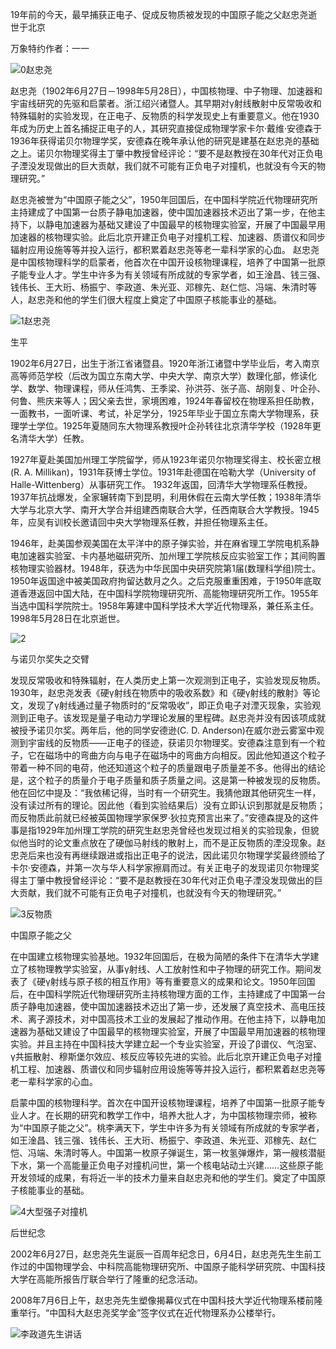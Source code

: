 19年前的今天，最早捕获正电子、促成反物质被发现的中国原子能之父赵忠尧逝世于北京

万象特约作者：一一

![0赵忠尧](0赵忠尧.jpg)

赵忠尧（1902年6月27日－1998年5月28日），中国核物理、中子物理、加速器和宇宙线研究的先驱和启蒙者。浙江绍兴诸暨人。其早期对γ射线散射中反常吸收和特殊辐射的实验发现，在正电子、反物质的科学发现史上有重要意义。他在1930年成为历史上首名捕捉正电子的人，其研究直接促成物理学家卡尔·戴维·安德森于1936年获得诺贝尔物理学奖，安德森在晚年承认他的研究是建基在赵忠尧的基础之上。诺贝尔物理奖得主丁肇中教授曾经评论：“要不是赵教授在30年代对正负电子湮没发现做出的巨大贡献，我们就不可能有正负电子对撞机，也就没有今天的物理研究。”

赵忠尧被誉为“中国原子能之父”，1950年回国后，在中国科学院近代物理研究所主持建成了中国第一台质子静电加速器，使中国加速器技术迈出了第一步，在他主持下，以静电加速器为基础又建设了中国最早的核物理实验室，开展了中国最早用加速器的核物理实验。此后北京开建正负电子对撞机工程、加速器、质谱仪和同步辐射应用设施等等并投入运行，都积累着赵忠尧等老一辈科学家的心血。
赵忠尧是中国核物理科学的启蒙者，他首次在中国开设核物理课程，培养了中国第一批原子能专业人才。学生中许多为有关领域有所成就的专家学者，如王淦昌、钱三强、钱伟长、王大珩、杨振宁、李政道、朱光亚、邓稼先、赵仁恺、冯端、朱清时等人，赵忠尧和他的学生们很大程度上奠定了中国原子核能事业的基础。

![1赵忠尧](1赵忠尧.jpg)

生平

1902年6月27日，出生于浙江省诸暨县。1920年浙江诸暨中学毕业后，考入南京高等师范学校（后改为国立东南大学、中央大学、南京大学）数理化部，修读化学、数学、物理课程，师从任鸿隽、王季梁、孙洪芬、张子高、胡刚复、叶企孙、何鲁、熊庆来等人；因父亲去世，家境困难，1924年春留校在物理系担任助教，一面教书，一面听课、考试，补足学分，1925年毕业于国立东南大学物理系，获理学士学位。1925年夏随同东大物理系教授叶企孙转往北京清华学校（1928年更名清华大学）任教。

1927年夏赴美国加州理工学院留学，师从1923年诺贝尔物理奖得主、校长密立根(R. A. Millikan)，1931年获博士学位。1931年赴德国在哈勒大学（University of Halle-Wittenberg）从事研究工作。
1932年返国，回清华大学物理系任教授。1937年抗战爆发，全家辗转南下到昆明，利用休假在云南大学任教；1938年清华大学与北京大学、南开大学合并组建西南联合大学，任西南联合大学教授。1945年，应吴有训校长邀请回中央大学物理系任教，并担任物理系主任。

1946年，赴美国参观美国在太平洋中的原子弹实验，并在麻省理工学院电机系静电加速器实验室、卡内基地磁研究所、加州理工学院核反应实验室工作；其间购置核物理实验器材。1948年，获选为中华民国中央研究院第1届(数理科学组)院士。1950年返国途中被美国政府拘留达数月之久。之后克服重重困难，于1950年底取道香港返回中国大陆，在中国科学院物理研究所、高能物理研究所工作。1955年当选中国科学院院士。1958年筹建中国科学技术大学近代物理系，兼任系主任。
1998年5月28日在北京逝世。

![2](2.jpg)

与诺贝尔奖失之交臂

发现反常吸收和特殊辐射，在人类历史上第一次观测到正电子，实验发现反物质。1930年，赵忠尧发表《硬γ射线在物质中的吸收系数》和《硬γ射线的散射》等论文，发现了γ射线通过量子物质时的“反常吸收”，即正负电子对湮灭现象，实验观测到正电子。该发现是量子电动力学理论发展的里程碑。赵忠尧并没有因该项成就被授予诺贝尔奖。两年后，他的同学安德逊(C. D. Anderson)在威尔逊云雾室中观测到宇宙线的反物质——正电子的径迹，获诺贝尔物理奖。安德森注意到有一个粒子，它在磁场中的弯曲方向与电子在磁场中的弯曲方向相反。因此他知道这个粒子带着一种不同的电荷，他还知道这个粒子的质量跟电子质量差不多。他得出的结论是，这个粒子的质量介于电子质量和质子质量之间。这是第一种被发现的反物质。他在回忆中提及：“我依稀记得，当时有一个研究生。我猜他跟其他研究生一样，没有读过所有的理论。因此他（看到实验结果后）没有立即认识到那就是反物质；而反物质此前就已经被英国物理学家保罗·狄拉克预言出来了。”安德森提及的这件事是指1929年加州理工学院的研究生赵忠尧曾经也发现过相关的实验现象，但貌似他当时的论文重点放在了硬伽马射线的散射上，而不是正反物质的湮没现象。赵忠尧后来也没有再继续跟进或指出正电子的说法，因此诺贝尔物理学奖最终颁给了卡尔·安德森，并第一次与华人科学家擦肩而过。有关正电子的发现诺贝尔物理奖得主丁肇中教授曾经评论：“要不是赵教授在30年代对正负电子湮没发现做出的巨大贡献，我们就不可能有正负电子对撞机，也就没有今天的物理研究。”

![3反物质](3反物质.jpg)

中国原子能之父

在中国建立核物理实验基地。1932年回国后，在极为简陋的条件下在清华大学建立了核物理教学实验室，从事γ射线、人工放射性和中子物理的研究工作。期间发表了《硬γ射线与原子核的相互作用》等有重要意义的成果和论文。1950年回国后，在中国科学院近代物理研究所主持核物理方面的工作，主持建成了中国第一台质子静电加速器，使中国加速器技术迈出了第一步，还发展了真空技术、高电压技术、离子源技术，对中国高技术工业的发展起了推动作用。在他主持下，以静电加速器为基础又建设了中国最早的核物理实验室，开展了中国最早用加速器的核物理实验。并且主持在中国科技大学建立起一个专业实验室，开设了β谱仪、气泡室、γ共振散射、穆斯堡尔效应、核反应等较先进的实验。此后北京开建正负电子对撞机工程、加速器、质谱仪和同步辐射应用设施等等并投入运行，都积累着赵忠尧等老一辈科学家的心血。

启蒙中国的核物理科学。首次在中国开设核物理课程，培养了中国第一批原子能专业人才。在长期的研究和教学工作中，培养大批人才，为中国核物理宗师，被称为“中国原子能之父”。桃李满天下，学生中许多为有关领域有所成就的专家学者，如王淦昌、钱三强、钱伟长、王大珩、杨振宁、李政道、朱光亚、邓稼先、赵仁恺、冯端、朱清时等人。中国第一枚原子弹诞生，第一枚氢弹爆炸，第一艘核潜艇下水，第一个高能量正负电子对撞机问世，第一个核电站动土兴建……这些原子能开发领域的成果，有将近一半的技术力量来自赵忠尧和他的学生们。奠定了中国原子核能事业的基础。

![4大型强子对撞机](4大型强子对撞机.jpg)

后世纪念

2002年6月27日，赵忠尧先生诞辰一百周年纪念日，6月4日，赵忠尧先生生前工作过的中国物理学会、中科院高能物理研究所、中国原子能科学研究院、中国科技大学在高能所报告厅联合举行了隆重的纪念活动。

2008年7月6日上午，赵忠尧先生塑像揭幕仪式在中国科技大学近代物理系楼前隆重举行。“中国科大赵忠尧奖学金”签字仪式在近代物理系办公楼举行。

![李政道先生讲话](李政道先生讲话.jpg)

